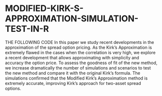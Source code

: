 # MODIFIED-KIRK-S-APPROXIMATION-SIMULATION-TEST-IN-R
THE FOLLOWING CODE In this paper we study recent developments in the approximation of the spread option pricing. As the Kirk’s Approximation is extremely flawed in the cases when the correlation is very high, we explore a recent development that allows approximating with simplicity and accuracy the option price. To assess the goodness of fit of the new method, we increase dramatically the number of simulations and scenarios to test the new method and compare it with the original Kirk’s formula. The simulations confirmed that the Modified Kirk’s Approximation method is extremely accurate, improving Kirk’s approach for two-asset spread options.
